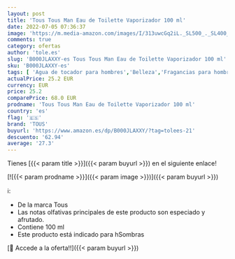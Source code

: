 ```yaml
---
layout: post
title: 'Tous Tous Man Eau de Toilette Vaporizador 100 ml'
date: 2022-07-05 07:36:37
image: 'https://m.media-amazon.com/images/I/313uwcGq2iL._SL500_._SL400_.jpg'
comments: true
category: ofertas
author: 'tole.es'
slug: 'B000JLAXXY-es Tous Tous Man Eau de Toilette Vaporizador 100 ml'
sku: 'B000JLAXXY-es'
tags: [ 'Agua de tocador para hombres','Belleza','Fragancias para hombres','Perfumes y fragancias','de','eau','toilette','tous','🇪🇸', ]
actualPrice: 25.2 EUR
currency: EUR
price: 25.2
comparePrice: 68.0 EUR
prodname: 'Tous Tous Man Eau de Toilette Vaporizador 100 ml'
country: 'es'
flag: '🇪🇸'
brand: 'TOUS'
buyurl: 'https://www.amazon.es/dp/B000JLAXXY/?tag=tolees-21'
descuento: '62.94'
average: '27.3'
---
```


Tienes [{{< param title >}}]({{< param buyurl >}}) en el siguiente enlace!

[![{{< param prodname >}}]({{< param image >}})]({{< param buyurl >}})

ℹ️:

- De la marca Tous
- Las notas olfativas principales de este producto son especiado y afrutado.
- Contiene 100 ml
- Este producto está indicado para hSombras

[🛒 Accede a la oferta!!]({{< param buyurl >}})

